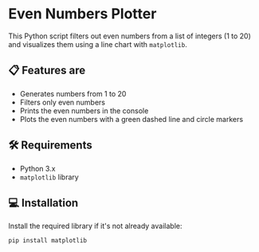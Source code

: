 # Even Numbers Plotter

This Python script filters out even numbers from a list of integers (1 to 20) and visualizes them using a line chart with `matplotlib`.

## 📋 Features are

- Generates numbers from 1 to 20
- Filters only even numbers
- Prints the even numbers in the console
- Plots the even numbers with a green dashed line and circle markers

## 🛠 Requirements

- Python 3.x
- `matplotlib` library

## 💻 Installation

Install the required library if it's not already available:

```bash
pip install matplotlib
